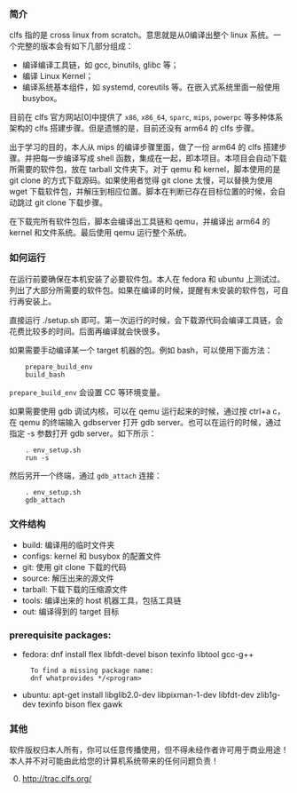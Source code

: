 ### 简介

clfs 指的是 cross linux from scratch。意思就是从0编译出整个 linux 系统。一个完整的版本会有如下几部分组成：

- 编译编译工具链，如 gcc, binutils, glibc 等；
- 编译 Linux Kernel；
- 编译系统基本组件，如 systemd, coreutils 等。在嵌入式系统里面一般使用 busybox。

目前在 clfs 官方网站[0]中提供了 `x86`, `x86_64`, `sparc`, `mips`, `powerpc` 等多种体系架构的 clfs 搭建步骤。但是遗憾的是，目前还没有 arm64 的 clfs 步骤。

出于学习的目的，本人从 mips 的编译步骤里面，做了一份 arm64 的 clfs 搭建步骤。并把每一步编译写成 shell 函数，集成在一起，即本项目。本项目会自动下载所需要的软件包，放在 tarball 文件夹下。对于 qemu 和 kernel，脚本使用的是 git clone 的方式下载源码。如果使用者觉得 git clone 太慢，可以替换为使用 wget 下载软件包，并解压到相应位置。脚本在判断已存在目标位置的时候，会自动跳过 git clone 下载步骤。

在下载完所有软件包后，脚本会编译出工具链和 qemu，并编译出 arm64 的 kernel 和文件系统。最后使用 qemu 运行整个系统。

### 如何运行

在运行前要确保在本机安装了必要软件包。本人在 fedora 和 ubuntu 上测试过。列出了大部分所需要的软件包。如果在编译的时候，提醒有未安装的软件包，可自行再安装上。

直接运行 ./setup.sh 即可。第一次运行的时候，会下载源代码会编译工具链，会花费比较多的时间。后面再编译就会快很多。

如果需要手动编译某一个 target 机器的包。例如 bash，可以使用下面方法：

        prepare_build_env
        build_bash

`prepare_build_env` 会设置 CC 等环境变量。

如果需要使用 gdb 调试内核，可以在 qemu 运行起来的时候，通过按 ctrl+a c，在 qemu 的终端输入 gdbserver 打开 gdb server。也可以在运行的时候，通过指定 -s 参数打开 gdb server。如下所示：

        . env_setup.sh
        run -s

然后另开一个终端，通过 `gdb_attach` 连接：

        . env_setup.sh
        gdb_attach

### 文件结构

- build: 编译用的临时文件夹
- configs: kernel 和 busybox 的配置文件
- git: 使用 git clone 下载的代码
- source: 解压出来的源文件
- tarball: 下载下载的压缩源文件
- tools: 编译出来的 host 机器工具，包括工具链
- out: 编译得到的 target 目标

### prerequisite packages:

- fedora:
    dnf install flex libfdt-devel bison texinfo libtool gcc-g++

        To find a missing package name:
        dnf whatprovides */<program>
- ubuntu:
    apt-get install libglib2.0-dev libpixman-1-dev libfdt-dev zlib1g-dev texinfo bison flex gawk

### 其他

软件版权归本人所有，你可以任意传播使用，但不得未经作者许可用于商业用途！本人并不对可能由此给您的计算机系统带来的任何问题负责！

0. http://trac.clfs.org/
